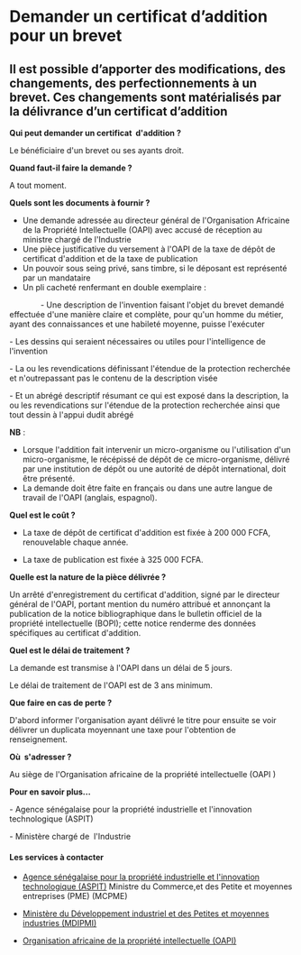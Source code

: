 # Demander un certificat d’addition pour un brevet

Il est possible d’apporter des modifications, des changements, des perfectionnements à un brevet. Ces changements sont matérialisés par la délivrance d’un certificat d’addition
--------------------------------------------------------------------------------------------------------------------------------------------------------------------------------

**Qui peut demander un certificat  d'addition ?**

Le bénéficiaire d'un brevet ou ses ayants droit.

**Quand faut-il faire la demande ?** 

A tout moment.

**Quels sont les documents à fournir ?**

*   Une demande adressée au directeur général de l'Organisation Africaine de la Propriété Intellectuelle (OAPI) avec accusé de réception au ministre chargé de l'Industrie
*   Une pièce justificative du versement à l'OAPI de la taxe de dépôt de certificat d'addition et de la taxe de publication
*   Un pouvoir sous seing privé, sans timbre, si le déposant est représenté par un mandataire
*   Un pli cacheté renfermant en double exemplaire :

              - Une description de l'invention faisant l'objet du brevet demandé effectuée d'une manière claire et complète, pour qu'un homme du métier, ayant des connaissances et une habileté moyenne, puisse l'exécuter 

\- Les dessins qui seraient nécessaires ou utiles pour l'intelligence de l'invention  

\- La ou les revendications définissant l'étendue de la protection recherchée et n'outrepassant pas le contenu de la description visée  

\- Et un abrégé descriptif résumant ce qui est exposé dans la description, la ou les revendications sur l'étendue de la protection recherchée ainsi que tout dessin à l'appui dudit abrégé

**NB** :

*   Lorsque l'addition fait intervenir un micro-organisme ou l'utilisation d'un micro-organisme, le récépissé de dépôt de ce micro-organisme, délivré par une institution de dépôt ou une autorité de dépôt international, doit être présenté.
*   La demande doit être faite en français ou dans une autre langue de travail de l'OAPI (anglais, espagnol).

**Quel est le coût ?**

*   La taxe de dépôt de certificat d'addition est fixée à 200 000 FCFA, renouvelable chaque année.

*   La taxe de publication est fixée à 325 000 FCFA.

**Quelle est la nature de la pièce délivrée ?**  

Un arrêté d'enregistrement du certificat d'addition, signé par le directeur général de l'OAPI, portant mention du numéro attribué et annonçant la publication de la notice bibliographique dans le bulletin officiel de la propriété intellectuelle (BOPI); cette notice renderme des données spécifiques au certificat d'addition.  

**Quel est le délai de traitement ?**

La demande est transmise à l'OAPI dans un délai de 5 jours.

Le délai de traitement de l'OAPI est de 3 ans minimum.

**Que faire en cas de perte ?**

D'abord informer l'organisation ayant délivré le titre pour ensuite se voir délivrer un duplicata moyennant une taxe pour l'obtention de renseignement. 

**Où  s'adresser ?**

Au siège de l'Organisation africaine de la propriété intellectuelle (OAPI )  

**Pour en savoir plus...**

\- Agence sénégalaise pour la propriété industrielle et l'innovation technologique (ASPIT) 

\- Ministère chargé de  l'Industrie

#### Les services à contacter

*   [Agence sénégalaise pour la propriété industrielle et l'innovation technologique (ASPIT)](../../../services/agence-senegalaise-pour-la-propriete-industrielle-et-linnovation-technologique-aspit.md) Ministre du Commerce,et des Petite et moyennes entreprises (PME) (MCPME)  
    
*   [Ministère du Développement industriel et des Petites et moyennes industries (MDIPMI)](../../../services/ministere-du-developpement-industriel-et-des-petites-et-moyennes-industries-mdipmi.md)
*   [Organisation africaine de la propriété intellectuelle (OAPI)](../../../services/organisation-africaine-de-la-propriete-intellectuelle-oapi.md)